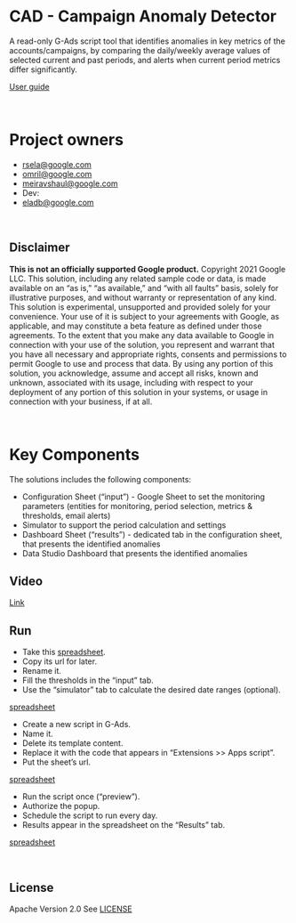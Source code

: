 # CAD - Campaign Anomaly Detector

A read-only G-Ads script tool that identifies anomalies in key metrics of the accounts/campaigns, by comparing the daily/weekly average values of selected current and past periods, and alerts when current period metrics differ significantly. 


[User guide](https://docs.google.com/document/d/1PZZcCjLrg70d5Kj0Mr87ARAk2Q0dPook8950Fna6cSk/edit#heading=h.vgol1uz8ixf6)

</br>

# Project owners
- rsela@google.com
- omril@google.com
- meiravshaul@google.com
- Dev: 
- eladb@google.com

</br>

## Disclaimer

**This is not an officially supported Google product.**
Copyright 2021 Google LLC. This solution, including any related sample code or data, is made available on an “as is,” “as available,” and “with all faults” basis, solely for illustrative purposes, and without warranty or representation of any kind. This solution is experimental, unsupported and provided solely for your convenience. Your use of it is subject to your agreements with Google, as applicable, and may constitute a beta feature as defined under those agreements.  To the extent that you make any data available to Google in connection with your use of the solution, you represent and warrant that you have all necessary and appropriate rights, consents and permissions to permit Google to use and process that data.  By using any portion of this solution, you acknowledge, assume and accept all risks, known and unknown, associated with its usage, including with respect to your deployment of any portion of this solution in your systems, or usage in connection with your business, if at all.

</br>

# Key Components
The solutions includes the following components:
- Configuration Sheet (“input”) - Google Sheet to set the monitoring parameters (entities for monitoring, period selection, metrics & thresholds, email alerts)
- Simulator to support the period calculation and settings
- Dashboard Sheet (“results”) - dedicated tab in the configuration sheet, that presents the identified anomalies
- Data Studio Dashboard that presents the identified anomalies


## Video
[Link](https://www.google.com/url?q=https://drive.google.com/file/d/1UyCuo_n9XQ6U9E1QSYaEBKKf9y6eYDgv/view?resourcekey%3D0-3I4BSEVo58qavsjVwF1pPQ&sa=D&source=docs&ust=1652738916206829&usg=AOvVaw1pQVmP4fBvjpDekksRGEBZ)


## Run

- Take this [spreadsheet](https://docs.google.com/spreadsheets/d/17vN8ZRezhtQU11XKhOuexPkOBCLPiTO895oDJvhVblo/copy). 
- Copy its url for later.
- Rename it.
- Fill the thresholds in the “input” tab.
- Use the “simulator” tab to calculate the desired date ranges (optional).

[spreadsheet](src/2022-05-17_00-12_1.png)

- Create a new script in G-Ads.
- Name it.
- Delete its template content. 
- Replace it with the code that appears in “Extensions >> Apps script”.
- Put the sheet’s url.

[spreadsheet](src/2022-05-17_00-13.png)


- Run the script once (“preview”).
- Authorize the popup.
- Schedule the script to run every day.
- Results appear in the spreadsheet on the “Results” tab.


[spreadsheet](src/2022-05-17_00-13_1.png)


</br>

## License
Apache Version 2.0
See [LICENSE](LICENSE)
